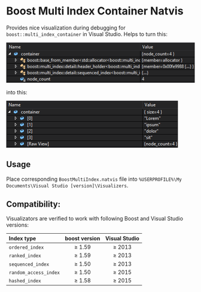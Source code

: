 # Boost Multi Index Container Natvis
Provides nice visualization during debugging for `boost::multi_index_container` in Visual Studio. Helps to turn this:

<img src="./images/raw_view.png"/>

into this:

<img src="./images/natvis.png"/>

## Usage
Place corresponding `BoostMultiIndex.natvis` file into `%USERPROFILE%\My Documents\Visual Studio [version]\Visualizers`.

## Compatibility:
Visualizators are verified to work with following Boost and Visual Studio versions:

| Index type            | **boost** version | Visual Studio |
|:----------------------|:-----------------:|:-------------:|
| `ordered_index`       | &ge; 1.59         | &ge; 2013     |
| `ranked_index`        | &ge; 1.59         | &ge; 2013     |
| `sequenced_index`     | &ge; 1.50         | &ge; 2013     |
| `random_access_index` | &ge; 1.50         | &ge; 2015     |
| `hashed_index`        | &ge; 1.58         | &ge; 2015     |
